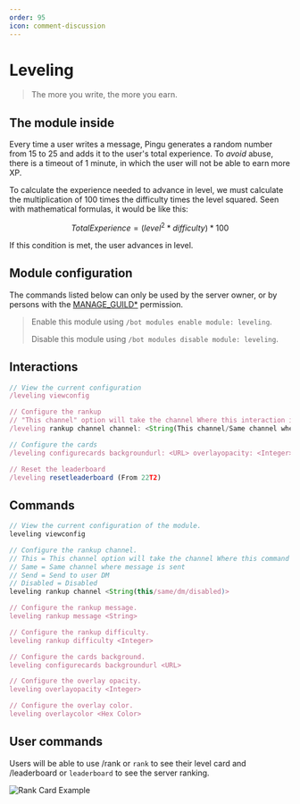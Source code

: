 ```yaml
---
order: 95
icon: comment-discussion
---
```


# Leveling
> The more you write, the more you earn.

## The module inside

Every time a user writes a message, Pingu generates a random number from 15 to 25 and adds it to the user's total experience. To _avoid_ abuse, there is a timeout of 1 minute, in which the user will not be able to earn more XP.

To calculate the experience needed to advance in level, we must calculate the multiplication of 100 times the difficulty times the level squared. Seen with mathematical formulas, it would be like this:

$$
Total Experience = (level^2 * difficulty) * 100
$$

If this condition is met, the user advances in level.

## Module configuration

The commands listed below can only be used by the server owner, or by persons with the [MANAGE_GUILD\*](https://discord.com/developers/docs/topics/permissions) permission.

> Enable this module using `/bot modules enable module: leveling`.
>
> Disable this module using `/bot modules disable module: leveling`.

## Interactions

```javascript
// View the current configuration
/leveling viewconfig

// Configure the rankup
// "This channel" option will take the channel Where this interaction is used as the rankup channel
/leveling rankup channel channel: <String(This channel/Same channel where message is sent/Send to user DM/Disabled)> message: <String> difficulty: <Integer>

// Configure the cards
/leveling configurecards backgroundurl: <URL> overlayopacity: <Integer> overlaycolor: <Hex Color>

// Reset the leaderboard
/leveling resetleaderboard (From 22T2)
```

## Commands

``` javascript
// View the current configuration of the module.
leveling viewconfig

// Configure the rankup channel.
// This = This channel option will take the channel Where this command is used as the rankup channel
// Same = Same channel where message is sent
// Send = Send to user DM
// Disabled = Disabled
leveling rankup channel <String(this/same/dm/disabled)>

// Configure the rankup message.
leveling rankup message <String>

// Configure the rankup difficulty.
leveling rankup difficulty <Integer>

// Configure the cards background.
leveling configurecards backgroundurl <URL>

// Configure the overlay opacity.
leveling overlayopacity <Integer>

// Configure the overlay color.
leveling overlaycolor <Hex Color>
```

## User commands

Users will be able to use /rank or `rank` to see their level card and /leaderboard or `leaderboard` to see the server ranking.

![Rank Card Example](https://cdn.discordapp.com/attachments/926103260111179836/928779386059104347/imCnpLagomxItWHwTgagZWgjrjxHQIpe.png)